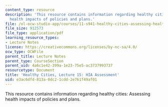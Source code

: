 ```yaml
---
content_type: resource
description: 'This resource contains information regarding healthy cities: Assessing
  health impacts of policies and plans.'
file: /ol-ocw-studio-app/courses/11-s941-healthy-cities-assessing-health-impacts-of-policies-and-plans-spring-2016/e3ac6dfd813a0dc21cdd2e761f49af01_MIT11_S941S16_Lec15.pdf
file_size: 912573
file_type: application/pdf
learning_resource_types:
- Lecture Notes
license: https://creativecommons.org/licenses/by-nc-sa/4.0/
ocw_type: OCWFile
parent_title: Lecture Notes
parent_type: CourseSection
parent_uid: 4a6c1e42-399a-1e23-75e5-ac3737993737
resourcetype: Document
title: 'Healthy Cities, Lecture 15: HIA Assessment'
uid: e3ac6dfd-813a-0dc2-1cdd-2e761f49af01
---
```

This resource contains information regarding healthy cities: Assessing health impacts of policies and plans.